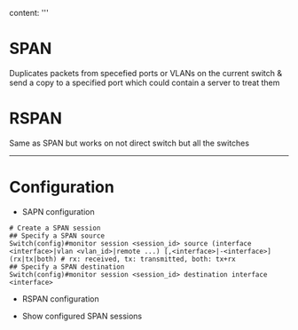 content: '''
  # SPAN
  Duplicates packets from specefied ports or VLANs on the current switch & send a copy to a specified port which could contain a server to treat them
  
  
  # RSPAN
  Same as SPAN but works on not direct switch but all the switches
  
  ---
  # Configuration
  
  * SAPN configuration
  ```
  # Create a SPAN session
  ## Specify a SPAN source
  Switch(config)#monitor session <session_id> source (interface <interface>|vlan <vlan_id>|remote ...) [,<interface>|-<interface>] (rx|tx|both) # rx: received, tx: transmitted, both: tx+rx
  ## Specify a SPAN destination
  Switch(config)#monitor session <session_id> destination interface <interface>
  ```
  
  * RSPAN configuration
  
  
  
  * Show configured SPAN sessions
  ```

